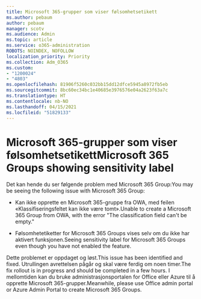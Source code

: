 ```yaml
---
title: Microsoft 365-grupper som viser følsomhetsetikett
ms.author: pebaum
author: pebaum
manager: scotv
ms.audience: Admin
ms.topic: article
ms.service: o365-administration
ROBOTS: NOINDEX, NOFOLLOW
localization_priority: Priority
ms.collection: Adm_O365
ms.custom:
- "1200024"
- "4803"
ms.openlocfilehash: 81906f5260c032bb15dd12dfce5945a8972fb5eb
ms.sourcegitcommit: 8bc60ec34bc1e40685e3976576e04a2623f63a7c
ms.translationtype: HT
ms.contentlocale: nb-NO
ms.lasthandoff: 04/15/2021
ms.locfileid: "51829133"
---
```

# <a name="microsoft-365-groups-showing-sensitivity-label"></a><span data-ttu-id="50d09-102">Microsoft 365-grupper som viser følsomhetsetikett</span><span class="sxs-lookup"><span data-stu-id="50d09-102">Microsoft 365 Groups showing sensitivity label</span></span>

<span data-ttu-id="50d09-103">Det kan hende du ser følgende problem med Microsoft 365 Group:</span><span class="sxs-lookup"><span data-stu-id="50d09-103">You may be seeing the following issue with Microsoft 365 Group:</span></span>

- <span data-ttu-id="50d09-104">Kan ikke opprette en Microsoft 365-gruppe fra OWA, med feilen «Klassifiseringsfeltet kan ikke være tomt».</span><span class="sxs-lookup"><span data-stu-id="50d09-104">Unable to create a Microsoft 365 Group from OWA, with the error "The classification field can't be empty."</span></span>

- <span data-ttu-id="50d09-105">Følsomhetetiketter for Microsoft 365 Groups vises selv om du ikke har aktivert funksjonen.</span><span class="sxs-lookup"><span data-stu-id="50d09-105">Seeing sensitivity label for Microsoft 365 Groups even though you have not enabled the feature.</span></span>

<span data-ttu-id="50d09-106">Dette problemet er oppdaget og løst.</span><span class="sxs-lookup"><span data-stu-id="50d09-106">This issue has been identified and fixed.</span></span> <span data-ttu-id="50d09-107">Utrullingen avrettelsen pågår og skal være ferdig om noen timer.</span><span class="sxs-lookup"><span data-stu-id="50d09-107">The fix rollout is in progress and should be completed in a few hours.</span></span> <span data-ttu-id="50d09-108">I mellomtiden kan du bruke administrasjonsportalen for Office eller Azure til å opprette Microsoft 365-grupper.</span><span class="sxs-lookup"><span data-stu-id="50d09-108">Meanwhile, please use Office admin portal or Azure Admin Portal to create Microsoft 365 Groups.</span></span>  
